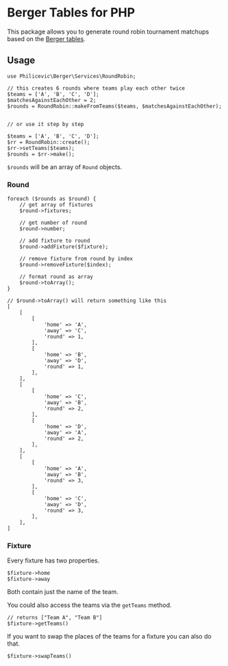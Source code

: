 # Berger Tables for PHP

This package allows you to generate round robin tournament matchups based on the [Berger tables](https://en.wikipedia.org/wiki/Round-robin_tournament#Berger_tables).

## Usage

```
use Philicevic\Berger\Services\RoundRobin;

// this creates 6 rounds where teams play each other twice
$teams = ['A', 'B', 'C', 'D'];
$matchesAgainstEachOther = 2;
$rounds = RoundRobin::makeFromTeams($teams, $matchesAgainstEachOther);


// or use it step by step

$teams = ['A', 'B', 'C', 'D'];
$rr = RoundRobin::create();
$rr->setTeams($teams);
$rounds = $rr->make();
```
`$rounds` will be an array of `Round` objects.

### Round

```
foreach ($rounds as $round) {
    // get array of fixtures
    $round->fixtures;
    
    // get number of round
    $round->number;
    
    // add fixture to round
    $round->addFixture($fixture);
    
    // remove fixture from round by index
    $round->removeFixture($index);
    
    // format round as array
    $round->toArray();
}

// $round->toArray() will return something like this
[
    [
        [
            'home' => 'A',
            'away' => 'C',
            'round' => 1,
        ],
        [
            'home' => 'B',
            'away' => 'D',
            'round' => 1,
        ],
    ],
    [
        [
            'home' => 'C',
            'away' => 'B',
            'round' => 2,
        ],
        [
            'home' => 'D',
            'away' => 'A',
            'round' => 2,
        ],
    ],
    [
        [
            'home' => 'A',
            'away' => 'B',
            'round' => 3,
        ],
        [
            'home' => 'C',
            'away' => 'D',
            'round' => 3,
        ],
    ],
]
```

### Fixture
Every fixture has two properties.

```
$fixture->home
$fixture->away
```
Both contain just the name of the team.

You could also access the teams via the `getTeams` method.
```
// returns ["Team A", "Team B"]
$fixture->getTeams()
```

If you want to swap the places of the teams for a fixture you can also do that.

```
$fixture->swapTeams()
```